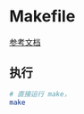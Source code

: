# Makefile

[参考文档](https://liaoxuefeng.com/books/makefile/makefile-basic/index.html)

## 执行

``` bash
# 直接运行 make，
make 
```
